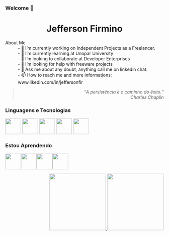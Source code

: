 ### Welcome 👋

<h1 align="center"> Jefferson Firmino</h1>



<dl>
<dt>About Me </dt>
<dd>- 🔭 I’m currently working on Independent Projects as a Freelancer. <br/></dd>
<dd>- 🌱 I’m currently learning at Unopar University <br/></dd>
<dd>- 👯 I’m looking to collaborate at Developer Enterprises <br/></dd>
<dd>- 🤔 I’m looking for help with freeware projects <br/></dd>
<dd>- 💬 Ask me about any doubt, anything call me on linkedin chat. <br/></dd>
<dd>- 📫 How to reach me and more informations: www.likedin.com/in/jeffersonfir <br/></dd>
</dl>

<blockquote align="right">
<em><q>A persistência é o caminho do êxito.</q><br/>
<cite>Charles Chaplin </cite>
 </em>
</blockquote>

### Linguagens e Tecnologias
<img src="https://cdn.jsdelivr.net/gh/devicons/devicon/icons/html5/html5-original-wordmark.svg" width="50px" height ="50px" /> <img src="https://cdn.jsdelivr.net/gh/devicons/devicon/icons/css3/css3-original-wordmark.svg"  width="50px" height ="50px" /> <img src="https://cdn.jsdelivr.net/gh/devicons/devicon/icons/javascript/javascript-original.svg"  width="50px" height ="50px" />
<img src="https://cdn.jsdelivr.net/gh/devicons/devicon/icons/git/git-original-wordmark.svg"  width="50px" height ="50px" /> 
<img src="https://cdn.jsdelivr.net/gh/devicons/devicon/icons/mysql/mysql-original-wordmark.svg" width="50px" height ="50px"/>


### Estou Aprendendo
<img src="https://cdn.jsdelivr.net/gh/devicons/devicon/icons/python/python-original-wordmark.svg" width="50px" height ="50px" /><img src="https://cdn.jsdelivr.net/gh/devicons/devicon/icons/bootstrap/bootstrap-plain-wordmark.svg"  width="50px" height ="50px" /><img src="https://cdn.jsdelivr.net/gh/devicons/devicon/icons/java/java-original-wordmark.svg"  width="50px50px" height ="50px" /><img src="https://cdn.jsdelivr.net/gh/devicons/devicon/icons/react/react-original-wordmark.svg"  width="50px" height ="50px"/>

<div align= "right">
<a href="https://github.com/jeffersonfirmino">
<img height="180em" src="https://github-readme-stats.vercel.app/api/top-langs/?username=jeffersonfirmino&layout=compact&langs_count=7&theme=dracula"/>
<img height="180em" src="https://github-readme-stats.vercel.app/api?username=jeffersonfirmino&show_icons=true&theme=dracula&include_all_commits=true&count_private=true"/>
</div>
